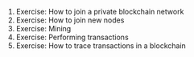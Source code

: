1. Exercise: How to join a private blockchain network
2. Exercise: How to join new nodes
3. Exercise: Mining
4. Exercise: Performing transactions
5. Exercise: How to trace transactions in a blockchain